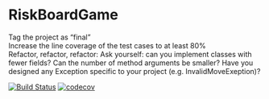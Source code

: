 # RiskBoardGame

Tag the project as “final”  
Increase the line coverage of the test cases to at least 80%   
Refactor, refactor, refactor: Ask yourself:  can you implement classes with fewer fields? Can the number of method arguments be smaller?   Have you designed any Exception specific to your project (e.g. InvalidMoveExeption)?  



[![Build Status](https://travis-ci.org/changjin86/RiskBoardGame.svg?branch=master)](https://travis-ci.org/changjin86/RiskBoardGame)
[![codecov](https://codecov.io/gh/changjin86/RiskBoardGame/branch/master/graph/badge.svg)](https://codecov.io/gh/changjin86/RiskBoardGame)
